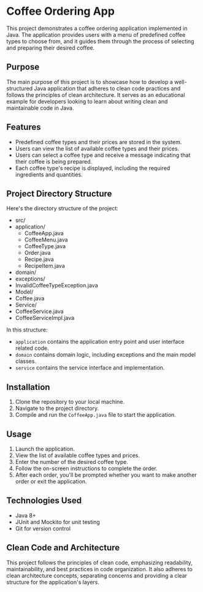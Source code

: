 # Coffee Ordering App

This project demonstrates a coffee ordering application implemented in Java. The application provides users with a menu of predefined coffee types to choose from, and it guides them through the process of selecting and preparing their desired coffee.

## Purpose

The main purpose of this project is to showcase how to develop a well-structured Java application that adheres to clean code practices and follows the principles of clean architecture. It serves as an educational example for developers looking to learn about writing clean and maintainable code in Java.

## Features

- Predefined coffee types and their prices are stored in the system.
- Users can view the list of available coffee types and their prices.
- Users can select a coffee type and receive a message indicating that their coffee is being prepared.
- Each coffee type's recipe is displayed, including the required ingredients and quantities.

## Project Directory Structure

Here's the directory structure of the project: 
- src/
 - application/
   - CoffeeApp.java
   - CoffeeMenu.java
   - CoffeeType.java
   - Order.java
   - Recipe.java
   - RecipeItem.java
 - domain/
  - exceptions/
   - InvalidCoffeeTypeException.java
 -  Model/
  - Coffee.java
 -  Service/
   - CoffeeService.java
   - CoffeeServiceImpl.java

In this structure:
- `application` contains the application entry point and user interface related code.
- `domain` contains domain logic, including exceptions and the main model classes.
- `service` contains the service interface and implementation.


## Installation

1. Clone the repository to your local machine.
2. Navigate to the project directory.
3. Compile and run the `CoffeeApp.java` file to start the application.

## Usage

1. Launch the application.
2. View the list of available coffee types and prices.
3. Enter the number of the desired coffee type.
4. Follow the on-screen instructions to complete the order.
5. After each order, you'll be prompted whether you want to make another order or exit the application.

## Technologies Used

- Java 8+
- JUnit and Mockito for unit testing
- Git for version control

## Clean Code and Architecture

This project follows the principles of clean code, emphasizing readability, maintainability, and best practices in code organization. It also adheres to clean architecture concepts, separating concerns and providing a clear structure for the application's layers.
